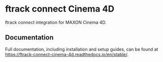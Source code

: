 # ftrack connect Cinema 4D

ftrack connect integration for MAXON Cinema 4D.

## Documentation

Full documentation, including installation and setup guides, can be
found at <https://ftrack-connect-cinema-4d.readthedocs.io/en/stable/>.
